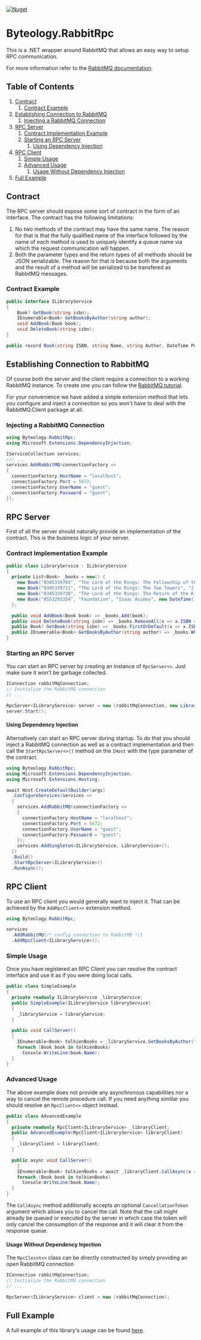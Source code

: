 [![Nuget](https://img.shields.io/nuget/v/Byteology.RabbitRpc?style=for-the-badge)](https://www.nuget.org/packages/Byteology.RabbitRpc/)

# Byteology.RabbitRpc
This is a .NET wrapper around RabbitMQ that allows an easy way to setup RPC communication.

For more information refer to the [RabbitMQ documentation](https://www.rabbitmq.com/tutorials/tutorial-six-dotnet.html).

## Table of Contents
1. [Contract](#contract)
    1. [Contract Example](#contract-example)
1. [Establishing Connection to RabbitMQ](#establishing-connection-to-rabbitmq)
    1. [Injecting a RabbitMQ Connection](#injecting-a-rabbitmq-connection)
1. [RPC Server](#rpc-server)
    1. [Contract Implementation Example](#contract-implementation-example)
    1. [Starting an RPC Server](#starting-an-rpc-server)
        1. [Using Dependency Injection](#using-dependency-injection)
1. [RPC Client](#rpc-client)
    1. [Simple Usage](#simple-usage)
    1. [Advanced Usage](#advanced-usage)
        1. [Usage Without Dependency Injection](#usage-without-dependency-injection)
1. [Full Example](#full-example)

## Contract
The RPC server should expose some sort of contract in the form of an interface. The contract has the following limitations:
1. No two methods of the contract may have the same name. The reason for that is that the fully qualified name of the interface followed by the name of each method is used to uniquely identify a queue name via which the request communication will happen.
2. Both the parameter types and the return types of all methods should be JSON serializable. The reason for that is because both the arguments and the result of a method will be serialized to be transfered as RabbitMQ messages.

### Contract Example
``` c#
public interface ILibraryService
{
    Book? GetBook(string isbn);
    IEnumerable<Book> GetBooksByAuthor(string author);
    void AddBook(Book book);
    void DeleteBook(string isbn);
}

public record Book(string ISBN, string Name, string Author, DateTime PublicationDate);
```
## Establishing Connection to RabbitMQ
Of course both the server and the client require a connection to a working RabbitMQ instance. To create one you can follow the [RabbitMQ tutorial](https://www.rabbitmq.com/tutorials/tutorial-one-dotnet.html). 

For your convenience we have added a simple extension method that lets you configure and inject a connection so you won't have to deal with the RabbitMQ.Client package at all.

### Injecting a RabbitMQ Connection
``` c#
using Byteology.RabbitRpc;
using Microsoft.Extensions.DependencyInjection;

IServiceCollection services;
/// ...
services.AddRabbitMQ(connectionFactory =>
{
  connectionFactory.HostName = "localhost";
  connectionFactory.Port = 5672;
  connectionFactory.UserName = "guest";
  connectionFactory.Password = "guest";
});
```

## RPC Server
First of all the server should naturally provide an implementation of the contract. This is the business logic of your server.

### Contract Implementation Example
``` c#
public class LibraryService : ILibraryService
{
  private List<Book> _books = new() {
    new Book("0345339703", "The Lord of the Rings: The Fellowship of the Ring", "J.R.R.Tolkien", new DateTime(1986, 08, 12)),
    new Book("0345339711", "The Lord of the Rings: The Two Towers", "J.R.R.Tolkien", new DateTime(1986, 08, 12)),
    new Book("0345339738", "The Lord of the Rings: The Return of the King", "J.R.R.Tolkien", new DateTime(1986, 07, 12)),
    new Book("0553293354", "Foundation", "Isaac Asimov", new DateTime(1991, 10, 01))
  };

  public void AddBook(Book book) => _books.Add(book);
  public void DeleteBook(string isbn) => _books.RemoveAll(x => x.ISBN == isbn);
  public Book? GetBook(string isbn) => _books.FirstOrDefault(x => x.ISBN == isbn);
  public IEnumerable<Book> GetBooksByAuthor(string author) => _books.Where(x => x.Author == author);
}
```
### Starting an RPC Server
You can start an RPC server by creating an instance of `RpcServer<>`. Just make sure it won't be garbage collected.
``` c#
IConnection rabbitMqConnection;
// Initialize the RabbitMQ connection
// ...

RpcServer<ILibraryService> server = new (rabbitMqConnection, new LibraryService());
server.Start();
```

#### Using Dependency Injection
Alternatively can start an RPC server during startup. To do that you should inject a RabbitMQ connection as well as a contract implementation and then call the `StartRpcServer<>()` method on the `IHost` with the type parameter of the contract.
``` c#
using Byteology.RabbitRpc;
using Microsoft.Extensions.DependencyInjection;
using Microsoft.Extensions.Hosting;

await Host.CreateDefaultBuilder(args)
  .ConfigureServices(services =>
  {
    services.AddRabbitMQ(connectionFactory =>
    {
      connectionFactory.HostName = "localhost";
      connectionFactory.Port = 5672;
      connectionFactory.UserName = "guest";
      connectionFactory.Password = "guest";
    });
    services.AddSingleton<ILibraryService, LibraryService>();
  })
  .Build()
  .StartRpcServer<ILibraryService>()
  .RunAsync();
```

## RPC Client
To use an RPC client you would generally want to inject it. That can be achieved by the `AddRpcClient<>` extension method.

``` c#
using Byteology.RabbitRpc;

services
  .AddRabbitMQ(/* config connection to RabbitMQ */)
  .AddRpcClient<ILibraryService>();
```

### Simple Usage
Once you have registered an RPC Client you can resolve the contract interface and use it as if you were doing local calls.
``` c#
public class SimpleExample
{
  private readonly ILibraryService _libraryService;
  public SimpleExample(ILibraryService libraryService)
  {
    _libraryService = libraryService;
  }

  public void CallServer()
  {
    IEnumerable<Book> tolkienBooks = _libraryService.GetBooksByAuthor("J.R.R.Tolkien");
    foreach (Book book in tolkienBooks)
      Console.WriteLine(book.Name);
  }
}
```

### Advanced Usage
The above example does not provide any asynchronous capabilities nor a way to cancel the remote procedure call. If you need anything simillar you should resolve an `RpcClient<>` object instead.
``` c#
public class AdvancedExample
{
  private readonly RpcClient<ILibraryService> _libraryClient;
  public AdvancedExample(RpcClient<ILibraryService> libraryClient)
  {
    _libraryClient = libraryClient;
  }

  public async void CallServer()
	{
    IEnumerable<Book> tolkienBooks = await _libraryClient.CallAsync(x => x.GetBooksByAuthor("J.R.R.Tolkien"));
    foreach (Book book in tolkienBooks)
      Console.WriteLine(book.Name);
  }
}
```
The `CallAsync` method additionally accepts an optional `CancellationToken` argument which allows you to cancel the call. Note that the call might already be queued or executed by the server in which case the token will only cancel the consumption of the response and it will clear it from the response queue.

#### Usage Without Dependency Injection
The `RpcCleint<>` class can be directly constructed by simply providing an open RabbitMQ connection
``` c#
IConnection rabbitMqConnection;
// Initialize the RabbitMQ connection
// ...

RpcServer<ILibraryService> client = new (rabbitMqConnection);
```

## Full Example
A full example of this library's usage can be found [here](https://github.com/Byteology/rabbit-rpc/tree/master/Example).
